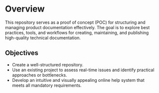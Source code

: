 # Overview
This repository serves as a proof of concept (POC) for structuring and managing product documentation effectively. The goal is to explore best practices, tools, and workflows for creating, maintaining, and publishing high-quality technical documentation.
## Objectives
* Create a well-structured repository.
* Use an existing project to assess real-time issues and identify practical approaches or bottlenecks.
* Develop an intuitive and visually appealing online help system that meets all mandatory requirements.
